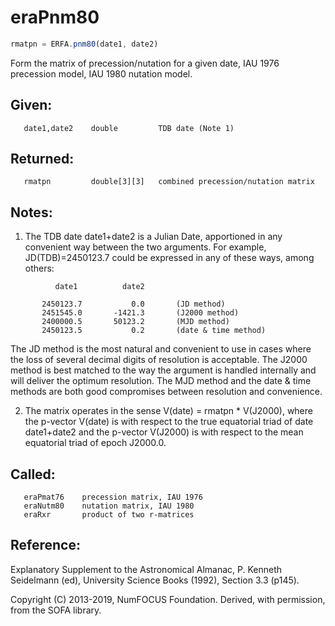 # eraPnm80

```js
rmatpn = ERFA.pnm80(date1, date2)
```

Form the matrix of precession/nutation for a given date, IAU 1976
precession model, IAU 1980 nutation model.

## Given:
```
   date1,date2    double         TDB date (Note 1)
```

## Returned:
```
   rmatpn         double[3][3]   combined precession/nutation matrix
```

## Notes:

1) The TDB date date1+date2 is a Julian Date, apportioned in any
   convenient way between the two arguments.  For example,
   JD(TDB)=2450123.7 could be expressed in any of these ways,
   among others:

```
          date1          date2

       2450123.7           0.0       (JD method)
       2451545.0       -1421.3       (J2000 method)
       2400000.5       50123.2       (MJD method)
       2450123.5           0.2       (date & time method)
```

   The JD method is the most natural and convenient to use in
   cases where the loss of several decimal digits of resolution
   is acceptable.  The J2000 method is best matched to the way
   the argument is handled internally and will deliver the
   optimum resolution.  The MJD method and the date & time methods
   are both good compromises between resolution and convenience.

2) The matrix operates in the sense V(date) = rmatpn * V(J2000),
   where the p-vector V(date) is with respect to the true equatorial
   triad of date date1+date2 and the p-vector V(J2000) is with
   respect to the mean equatorial triad of epoch J2000.0.

## Called:
```
   eraPmat76    precession matrix, IAU 1976
   eraNutm80    nutation matrix, IAU 1980
   eraRxr       product of two r-matrices
```

## Reference:

   Explanatory Supplement to the Astronomical Almanac,
   P. Kenneth Seidelmann (ed), University Science Books (1992),
   Section 3.3 (p145).

Copyright (C) 2013-2019, NumFOCUS Foundation.
Derived, with permission, from the SOFA library.
